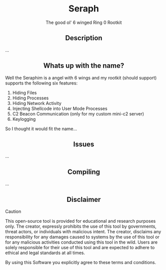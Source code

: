 <h1 align=center>
Seraph
</h1>
<p align=center>The good ol' 6 winged Ring 0 Rootkit</p>

<h2 align=center>Description</h2>
...

<h2 align=center>Whats up with the name?</h2>
Well the Seraphim is a angel with 6 wings and my rootkit (should support) supports the following six features:

1. Hiding Files
2. Hiding Processes
3. Hiding Network Activity
4. Injecting Shellcode into User Mode Processes
5. C2 Beacon Communication (only for my custom mini-c2 server)
6. Keylogging

So I thought it would fit the name...

<h2 align=center>Issues</h2>
...

<h2 align=center>Compiling</h2>
...

<h2 align=center>Disclaimer</h2>

> [!CAUTION]
> This open-source tool is provided for educational and research purposes only.
> The creator, expressly prohibits the use of this tool by governments, threat actors, or individuals with malicious intent.
> The creator, disclaims any responsibility for any damages caused to systems by the use of this tool or for any malicious activities conducted using this tool in the wild.
> Users are solely responsible for their use of this tool and are expected to adhere to ethical and legal standards at all times.
>
> By using this Software you explicitly agree to these terms and conditions.
